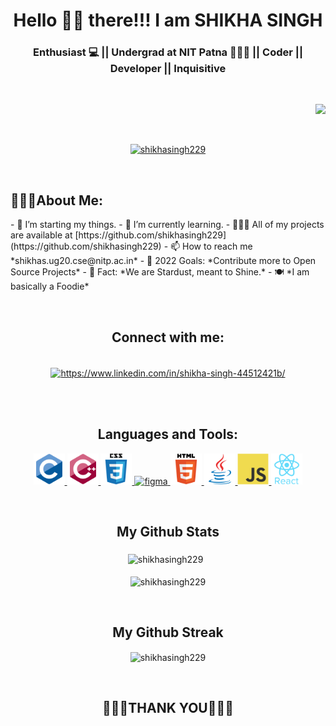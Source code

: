 <h1 align="center">Hello 👋🏻 there!!! I am SHIKHA SINGH </h1>
<h3 align="center"> Enthusiast 💻 || Undergrad at NIT Patna 👩🏻‍🎓 || Coder || Developer || Inquisitive </h3><br/>
<p align="right"> <img src="https://komarev.com/ghpvc/?username=shikhasingh229&label=Profile%20views&color=0e75b6&style=flat"  /> </p><br/>
<p align="middle"> <a href="https://github.com/ryo-ma/github-profile-trophy"><img src="https://github-profile-trophy.vercel.app/?username=PriUY&column=6&margin-w=10&margin-h=10&theme=radical" alt="shikhasingh229" /></a> </p><br/>
<h2 align="left">👩🏻‍💼About Me:</h2>
<p>
- 🌈 I’m starting my things.
- 🌱 I’m currently learning.
- 👩🏻‍💻 All of my projects are available at [https://github.com/shikhasingh229](https://github.com/shikhasingh229)
- 📫 How to reach me *shikhas.ug20.cse@nitp.ac.in*
- 🥅 2022 Goals: *Contribute more to Open Source Projects*
- 🌟 Fact: *We are Stardust, meant to Shine.*
- 🍽 *I am basically a Foodie*
</p>
<br/>
<h2 align="center">Connect with me:</h2>

<p align="center">

<br>
<a href="https://www.linkedin.com/in/shikha-singh-44512421b/" target="blank"><img align="center" src="https://raw.githubusercontent.com/rahuldkjain/github-profile-readme-generator/master/src/images/icons/Social/linked-in-alt.svg" alt="https://www.linkedin.com/in/shikha-singh-44512421b/" height="30" width="40" /></a>

</p>
<br/>
<br>
<h2 align="center">Languages and Tools:</h2>
<p align="center">  <a href="https://www.cprogramming.com/" target="_blank"> <img src="https://raw.githubusercontent.com/devicons/devicon/master/icons/c/c-original.svg" alt="c" width="50" height="50"/> </a> <a href="https://www.w3schools.com/cpp/" target="_blank"> <img src="https://raw.githubusercontent.com/devicons/devicon/master/icons/cplusplus/cplusplus-original.svg" alt="cplusplus" width="50" height="50"/> </a> <a href="https://www.w3schools.com/css/" target="_blank"> <img src="https://raw.githubusercontent.com/devicons/devicon/master/icons/css3/css3-original-wordmark.svg" alt="css3" width="50" height="50"/> </a> <a href="https://www.figma.com/" target="_blank"> <img src="https://www.vectorlogo.zone/logos/figma/figma-icon.svg" alt="figma" width="50" height="50"/> </a> <a href="https://www.w3.org/html/" target="_blank"> <img src="https://raw.githubusercontent.com/devicons/devicon/master/icons/html5/html5-original-wordmark.svg" alt="html5" width="50" height="50"/> </a>   <a href="https://www.java.com" target="_blank"> <img src="https://raw.githubusercontent.com/devicons/devicon/master/icons/java/java-original.svg" alt="java" width="50" height="50"/> </a> <a href="https://developer.mozilla.org/en-US/docs/Web/JavaScript" target="_blank"> <img src="https://raw.githubusercontent.com/devicons/devicon/master/icons/javascript/javascript-original.svg" alt="javascript" width="50" height="50"/> </a>  <a href="https://reactjs.org/" target="_blank"> <img src="https://raw.githubusercontent.com/devicons/devicon/master/icons/react/react-original-wordmark.svg" alt="react" width="50" height="50"/></a> </p>
<br/>
  
<h2 align="center">My Github Stats</h2>
<p align="middle"><img align="middle" src="https://github-readme-stats.vercel.app/api/top-langs?username=shikhasingh229&show_icons=true&locale=en&layout=compact&theme=radical" alt="shikhasingh229" />
&nbsp;<br><br><img align="center" src="https://github-readme-stats.vercel.app/api?username=shikhasingh229&show_icons=true&theme=radical" alt="shikhasingh229" /></p>
<br>
<h2 align="center"> My Github Streak</h2>
<p align="middle"><img align="center" src="https://github-readme-streak-stats.herokuapp.com/?user=shikhasingh229&theme=radical" alt="shikhasingh229" /></p>
<br>
<h2 align="center">🙇🏻‍♀️THANK YOU🙇🏻‍♀️</h2>
<br>
